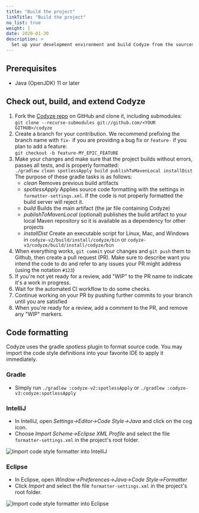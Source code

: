 ```yaml
---
title: "Build the project"
linkTitle: "Build the project"
no_list: true
weight: 1
date: 2020-01-30
description: >
  Set up your development environment and build Codyze from the sources.
---
```


## Prerequisites

* Java (OpenJDK) 11 or later

## Check out, build, and extend Codyze

1. Fork the [Codyze repo](https://github.com/Fraunhofer-AISEC/codyze) on GitHub and clone it, including submodules:<br>`git clone --recurse-submodules git://github.com/<YOUR GITHUB>/codyze`
1. Create a branch for your contribution. We recommend prefixing the branch name with `fix-` if you are providing a bug fix or `feature-` if you plan to add a feature:<br>`git checkout -b feature-MY_EPIC_FEATURE`
1. Make your changes and make sure that the project builds without errors, passes all tests, and is properly formatted:<br>`./gradlew clean spotlessApply build publishToMavenLocal installDist`<br>
The purpose of these gradle tasks is as follows:
    * _clean_ Removes previous build artifacts
    * _spotlessApply_ Applies source code formatting with the settings in `formatter-settings.xml`. If the code is not properly formatted the build server will reject it.
    * _build_ Builds the main artifact (the jar file containing Codyze)
    * _publishToMavenLocal_ (optional) publishes the build artifact to your local Maven repository so it is available as a dependency for other projects
    * _installDist_ Create an executable script for Linux, Mac, and Windows in `codyze-v2/build/install/codyze/bin` or `codyze-v3/codyze/build/install/codyze/bin`
1. When everything works, `git commit` your changes and `git push` them to Github, then create a pull request (PR). Make sure to describe want you intend the code to do and refer to any issues your PR might address (using the notation `#123`)
1. If you're not yet ready for a review, add "WIP" to the PR name to indicate it's a work in progress.
1. Wait for the automated CI workflow to do some checks.
1. Continue working on your PR by pushing further commits to your branch until you are satisfied
1. When you're ready for a review, add a comment to the PR, and remove any "WIP" markers.

## Code formatting

Codyze uses the gradle _spotless_ plugin to format source code. You may import the code style definitions into your favorite IDE to apply it immediately.

### Gradle

* Simply run `./gradlew :codyze-v2:spotlessApply` or `./gradlew :codyze-v3:codyze:spotlessApply`

### IntelliJ

* In IntelliJ, open _Settings->Editor->Code Style->Java_ and click on the cog icon.
* Choose _Import Scheme->Eclipse XML Profile_ and select the file `formatter-settings.xml` in the project's root folder.

<img src="/img/intellij-formatter.png" 
    alt="Import code style formatter into IntelliJ"
    class="mt-3 mb-3 border border-info rounded">

### Eclipse

* In Eclipse, open _Window->Preferences->Java->Code Style->Formatter_
* Click _Import_ and select the file `formatter-settings.xml` in the project's root folder.

<img src="/img/eclipse-formatter.png" 
    alt="Import code style formatter into Eclipse"
    class="mt-3 mb-3 border border-info rounded">